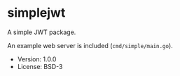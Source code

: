 # simplejwt

A simple JWT package.

An example web server is included (`cmd/simple/main.go`).

* Version: 1.0.0
* License: BSD-3

